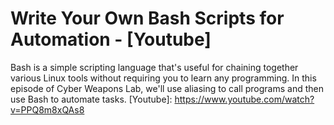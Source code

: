 # Write Your Own Bash Scripts for Automation - [Youtube]


Bash is a simple scripting language that's useful for chaining together various Linux tools without requiring you to learn any programming. In this episode of Cyber Weapons Lab, we'll use aliasing to call programs and then use Bash to automate tasks.
[Youtube]: https://www.youtube.com/watch?v=PPQ8m8xQAs8
